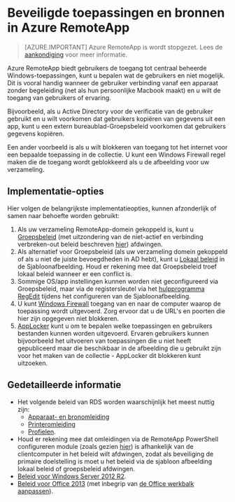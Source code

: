 
<properties
    pageTitle="Beveiligde toepassingen en bronnen in Azure RemoteApp | Microsoft Azure"
    description="Meer informatie over het vergrendelen van toepassingen en bronnen in Azure RemoteApp"
    services="remoteapp"
    documentationCenter=""
    authors="lizap"
    manager="mbaldwin" />

<tags
    ms.service="remoteapp"
    ms.workload="compute"
    ms.tgt_pltfrm="na"
    ms.devlang="na"
    ms.topic="article"
    ms.date="08/15/2016"
    ms.author="elizapo" />



# <a name="secure-apps-and-resources-in-azure-remoteapp"></a>Beveiligde toepassingen en bronnen in Azure RemoteApp

> [AZURE.IMPORTANT]
> Azure RemoteApp is wordt stopgezet. Lees de [aankondiging](https://go.microsoft.com/fwlink/?linkid=821148) voor meer informatie.

Azure RemoteApp biedt gebruikers de toegang tot centraal beheerde Windows-toepassingen, kunt u bepalen wat de gebruikers en niet mogelijk.  Dit is vooral handig wanneer de gebruiker verbinding vanaf een apparaat zonder begeleiding (net als hun persoonlijke Macbook maakt) en u wilt de toegang van gebruikers of ervaring.

Bijvoorbeeld, als u Active Directory voor de verificatie van de gebruiker gebruikt en u wilt voorkomen dat gebruikers kopiëren van gegevens uit een app, kunt u een extern bureaublad-Groepsbeleid voorkomen dat gebruikers gegevens kopiëren.

Een ander voorbeeld is als u wilt blokkeren van toegang tot het internet voor een bepaalde toepassing in de collectie. U kunt een Windows Firewall regel maken die de toegang wordt geblokkeerd als u de afbeelding voor uw verzameling.

## <a name="implementation-options"></a>Implementatie-opties

  Hier volgen de belangrijkste implementatieopties, kunnen afzonderlijk of samen naar behoefte worden gebruikt:

1.  Als uw verzameling RemoteApp-domein gekoppeld is, kunt u [Groepsbeleid](https://technet.microsoft.com/library/cc725828.aspx) (met uitzondering van de niet-actief en verbinding verbreken-out beleid beschreven [hier](../azure-subscription-service-limits.md)) afdwingen.
2.  Als alternatief voor Groepsbeleid (als uw verzameling domein gekoppeld of als u niet de juiste bevoegdheden in AD hebt), kunt u [Lokaal beleid](https://technet.microsoft.com/library/cc775702.aspx) in de Sjabloonafbeelding.  Houd er rekening mee dat Groepsbeleid troef lokaal beleid wanneer er een conflict is.
3.  Sommige OS/app instellingen kunnen worden niet geconfigureerd via Groepsbeleid, maar via de registersleutel via het [hulpprogramma RegEdit](./remoteapp-hybridtrouble.md) tijdens het configureren van de Sjabloonafbeelding.
4.  U kunt [Windows Firewall](http://windows.microsoft.com/en-US/windows-8/Windows-Firewall-from-start-to-finish) toegang van en naar de computer waarop de toepassing wordt uitgevoerd. Zorg ervoor dat u de URL's en poorten die hier zijn opgegeven niet blokkeren.
5.  [AppLocker](https://technet.microsoft.com/library/hh831440.aspx) kunt u om te bepalen welke toepassingen en gebruikers bestanden kunnen worden uitgevoerd. Ervaren gebruikers kunnen bijvoorbeeld het uitvoeren van toepassingen die u niet heeft gepubliceerd maar die beschikbaar in de afbeelding die u gebruikt zijn voor het maken van de collectie - AppLocker dit blokkeren kunt uitzoeken.

## <a name="detailed-information"></a>Gedetailleerde informatie

- Het volgende beleid van RDS worden waarschijnlijk het meest nuttig zijn:
    - [Apparaat- en bronomleiding](https://technet.microsoft.com/library/ee791794.aspx)
    - [Printeromleiding](https://technet.microsoft.com/library/ee791784.aspx)
    - [Profielen](https://technet.microsoft.com/library/ee791865.aspx).
- Houd er rekening mee dat omleidingen via de RemoteApp PowerShell configureren module (zoals gezien [hier](./remoteapp-redirection.md)) is afhankelijk van de clientcomputer in het beleid wilt afdwingen, zodat als beveiliging de primaire doelstelling is moet u het beleid via de sjabloon afbeelding lokaal beleid of groepsbeleid afdwingen.
- [Beleid voor Windows Server 2012 R2](https://technet.microsoft.com/library/hh831791.aspx).
- [Beleid voor Office 2013](https://technet.microsoft.com/library/cc178969.aspx) (met inbegrip van [de Office werkbalk aanpassen](https://technet.microsoft.com/library/cc179143.aspx)).
